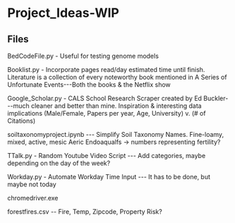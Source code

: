 # Project_Ideas-WIP

## Files 


BedCodeFile.py - Useful for testing genome models


Booklist.py	- Incorporate pages read/day estimated time until finish. Literature is a collection of every noteworthy book
mentioned in A Series of Unfortunate Events---Both the books & the Netflix show


Google_Scholar.py	- CALS School Research Scraper created by Ed Buckler---much cleaner and better than mine. Inspiration &
interesting data implications (Male/Female, Papers per year, Age, University) v. (# of Citations)


soiltaxonomyproject.ipynb --- Simplify Soil Taxonomy Names. Fine-loamy, mixed, active, mesic Aeric Endoaqualfs ->
numbers representing fertility?


TTalk.py - Random Youtube Video Script --- Add categories, maybe depending on the day of the week?


Workday.py - Automate Workday Time Input --- It has to be done, but maybe not today


chromedriver.exe 


forestfires.csv	-- Fire, Temp, Zipcode, Property Risk?
